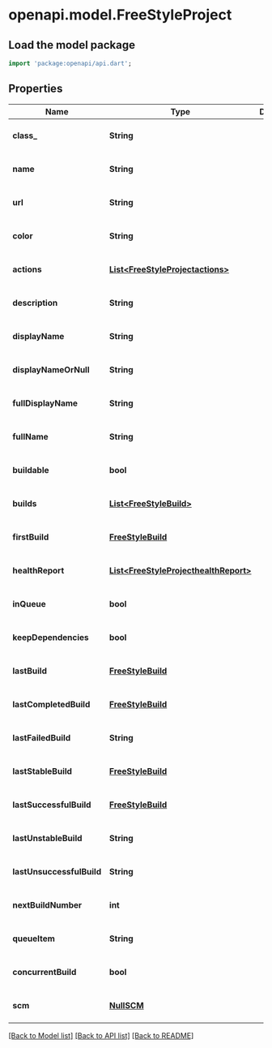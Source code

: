 # openapi.model.FreeStyleProject

## Load the model package
```dart
import 'package:openapi/api.dart';
```

## Properties
Name | Type | Description | Notes
------------ | ------------- | ------------- | -------------
**class_** | **String** |  | [optional] [default to null]
**name** | **String** |  | [optional] [default to null]
**url** | **String** |  | [optional] [default to null]
**color** | **String** |  | [optional] [default to null]
**actions** | [**List&lt;FreeStyleProjectactions&gt;**](FreeStyleProjectactions.md) |  | [optional] [default to []]
**description** | **String** |  | [optional] [default to null]
**displayName** | **String** |  | [optional] [default to null]
**displayNameOrNull** | **String** |  | [optional] [default to null]
**fullDisplayName** | **String** |  | [optional] [default to null]
**fullName** | **String** |  | [optional] [default to null]
**buildable** | **bool** |  | [optional] [default to null]
**builds** | [**List&lt;FreeStyleBuild&gt;**](FreeStyleBuild.md) |  | [optional] [default to []]
**firstBuild** | [**FreeStyleBuild**](FreeStyleBuild.md) |  | [optional] [default to null]
**healthReport** | [**List&lt;FreeStyleProjecthealthReport&gt;**](FreeStyleProjecthealthReport.md) |  | [optional] [default to []]
**inQueue** | **bool** |  | [optional] [default to null]
**keepDependencies** | **bool** |  | [optional] [default to null]
**lastBuild** | [**FreeStyleBuild**](FreeStyleBuild.md) |  | [optional] [default to null]
**lastCompletedBuild** | [**FreeStyleBuild**](FreeStyleBuild.md) |  | [optional] [default to null]
**lastFailedBuild** | **String** |  | [optional] [default to null]
**lastStableBuild** | [**FreeStyleBuild**](FreeStyleBuild.md) |  | [optional] [default to null]
**lastSuccessfulBuild** | [**FreeStyleBuild**](FreeStyleBuild.md) |  | [optional] [default to null]
**lastUnstableBuild** | **String** |  | [optional] [default to null]
**lastUnsuccessfulBuild** | **String** |  | [optional] [default to null]
**nextBuildNumber** | **int** |  | [optional] [default to null]
**queueItem** | **String** |  | [optional] [default to null]
**concurrentBuild** | **bool** |  | [optional] [default to null]
**scm** | [**NullSCM**](NullSCM.md) |  | [optional] [default to null]

[[Back to Model list]](../README.md#documentation-for-models) [[Back to API list]](../README.md#documentation-for-api-endpoints) [[Back to README]](../README.md)



